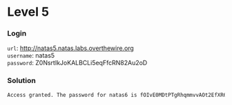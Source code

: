 # Level 5

### Login
`url`: http://natas5.natas.labs.overthewire.org \
`username`: natas5 \
`password`: Z0NsrtIkJoKALBCLi5eqFfcRN82Au2oD

### Solution
```txt
Access granted. The password for natas6 is fOIvE0MDtPTgRhqmmvvAOt2EfXR6uQgR
```